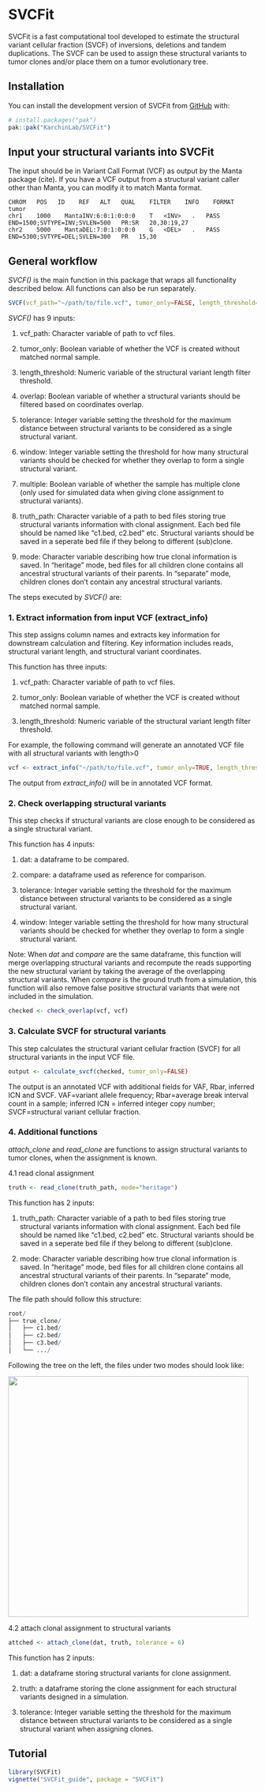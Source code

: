 
<!-- README.md is generated from README.Rmd. Please edit that file -->

# SVCFit

<!-- badges: start -->
<!-- badges: end -->

SVCFit is a fast computational tool developed to estimate the structural
variant cellular fraction (SVCF) of inversions, deletions and tandem
duplications. The SVCF can be used to assign these structural variants
to tumor clones and/or place them on a tumor evolutionary tree.

## Installation

You can install the development version of SVCFit from
[GitHub](https://github.com/) with:

``` r
# install.packages("pak")
pak::pak("KarchinLab/SVCFit")
```

## Input your structural variants into SVCFit

The input should be in Variant Call Format (VCF) as output by the Manta
package (cite). If you have a VCF output from a structural variant
caller other than Manta, you can modify it to match Manta format.

<!-- ```{r,echo = FALSE}  example_vcf=data.frame(CHROM=c("chr1","chr2"), POS=c(1000, 5000), ID=c("MantaINV:6:0:1:0:0:0","MantaDEL:7:0:1:0:0:0"), REF=c("T","G"), ALT=c("<INV>","<DEL>"), QUAL=c(".","."), FILTER=c("PASS","PASS"),INFO=c("END=1500;SVTYPE=INV;SVLEN=500","END=5300;SVTYPE=DEL;SVLEN=300"), FORMAT=c("PR:SR","PR"),tumor=c("20,30:19,27", "15,30")) # example_vcf #` -->
<!-- ``` -->

    CHROM   POS   ID    REF   ALT   QUAL    FILTER    INFO    FORMAT    tumor
    chr1    1000    MantaINV:6:0:1:0:0:0    T   <INV>   .   PASS    END=1500;SVTYPE=INV;SVLEN=500   PR:SR   20,30:19,27
    chr2    5000    MantaDEL:7:0:1:0:0:0    G   <DEL>   .   PASS    END=5300;SVTYPE=DEL;SVLEN=300   PR   15,30

## General workflow

*SVCF()* is the main function in this package that wraps all
functionality described below. All functions can also be run separately.

``` r
SVCF(vcf_path="~/path/to/file.vcf", tumor_only=FALSE, length_threshold=0, overlap=TRUE, tolerance=6, window=100, multiple=FALSE, truth_path=NULL, mode="heritage")
```

*SVCF()* has 9 inputs:

1.  vcf_path: Character variable of path to vcf files.

2.  tumor_only: Boolean variable of whether the VCF is created without
    matched normal sample.

3.  length_threshold: Numeric variable of the structural variant length
    filter threshold.

4.  overlap: Boolean variable of whether a structural variants should be
    filtered based on coordinates overlap.

5.  tolerance: Integer variable setting the threshold for the maximum
    distance between structural variants to be considered as a single
    structural variant.

6.  window: Integer variable setting the threshold for how many
    structural variants should be checked for whether they overlap to
    form a single structural variant.

7.  multiple: Boolean variable of whether the sample has multiple clone
    (only used for simulated data when giving clone assignment to
    structural variants).

8.  truth_path: Character variable of a path to bed files storing true
    structural variants information with clonal assignment. Each bed
    file should be named like “c1.bed, c2.bed” etc. Structural variants
    should be saved in a seperate bed file if they belong to different
    (sub)clone.

9.  mode: Character variable describing how true clonal information is
    saved. In “heritage” mode, bed files for all children clone contains
    all ancestral structural variants of their parents. In “separate”
    mode, children clones don’t contain any ancestral structural
    variants.

The steps executed by *SVCF()* are:

### 1. Extract information from input VCF (extract_info)

This step assigns column names and extracts key information for
downstream calculation and filtering. Key information includes reads,
structural variant length, and structural variant coordinates.

This function has three inputs:

1.  vcf_path: Character variable of path to vcf files.

2.  tumor_only: Boolean variable of whether the VCF is created without
    matched normal sample.

3.  length_threshold: Numeric variable of the structural variant length
    filter threshold.

For example, the following command will generate an annotated VCF file
with all structural variants with length\>0

``` r
vcf <- extract_info("~/path/to/file.vcf", tumor_only=TRUE, length_threshold=0)
```

The output from *extract_info()* will be in annotated VCF format.

### 2. Check overlapping structural variants

This step checks if structural variants are close enough to be
considered as a single structural variant.

This function has 4 inputs:

1.  dat: a dataframe to be compared.

2.  compare: a dataframe used as reference for comparison.

3.  tolerance: Integer variable setting the threshold for the maximum
    distance between structural variants to be considered as a single
    structural variant.

4.  window: Integer variable setting the threshold for how many
    structural variants should be checked for whether they overlap to
    form a single structural variant.

Note: When *dat* and *compare* are the same dataframe, this function
will merge overlapping structural variants and recompute the reads
supporting the new structural variant by taking the average of the
overlapping structural variants. When *compare* is the ground truth from
a simulation, this function will also remove false positive structural
variants that were not included in the simulation.

``` r
checked <- check_overlap(vcf, vcf)
```

### 3. Calculate SVCF for structural variants

This step calculates the structural variant cellular fraction (SVCF) for
all structural variants in the input VCF file.

``` r
output <- calculate_svcf(checked, tumor_only=FALSE)
```

The output is an annotated VCF with additional fields for VAF, Rbar,
inferred ICN and SVCF. VAF=variant allele frequency; Rbar=average break
interval count in a sample; inferred ICN = inferred integer copy number;
SVCF=structural variant cellular fraction.

### 4. Additional functions

*attach_clone* and *read_clone* are functions to assign structural
variants to tumor clones, when the assignment is known.

4.1 read clonal assignment

``` r
truth <- read_clone(truth_path, mode="heritage")
```

This function has 2 inputs:

1.  truth_path: Character variable of a path to bed files storing true
    structural variants information with clonal assignment. Each bed
    file should be named like “c1.bed, c2.bed” etc. Structural variants
    should be saved in a seperate bed file if they belong to different
    (sub)clone.

2.  mode: Character variable describing how true clonal information is
    saved. In “heritage” mode, bed files for all children clone contains
    all ancestral structural variants of their parents. In “separate”
    mode, children clones don’t contain any ancestral structural
    variants.

The file path should follow this structure:

``` r
root/
├── true_clone/
│   ├── c1.bed/
│   ├── c2.bed/
│   ├── c3.bed/
│   └── .../
```

Following the tree on the left, the files under two modes should look
like:

<img src="images/Screenshot%202025-01-28%20at%2014.58.04.png"
width="487" />

4.2 attach clonal assignment to structural variants

``` r
attched <- attach_clone(dat, truth, tolerance = 6)
```

This function has 2 inputs:

1.  dat: a dataframe storing structural variants for clone assignment.

2.  truth: a dataframe storing the clone assignment for each structural
    variants designed in a simulation.

3.  tolerance: Integer variable setting the threshold for the maximum
    distance between structural variants to be considered as a single
    structural variant when assigning clones.

## Tutorial

``` r
library(SVCFit)
vignette("SVCFit_guide", package = "SVCFit")
```
